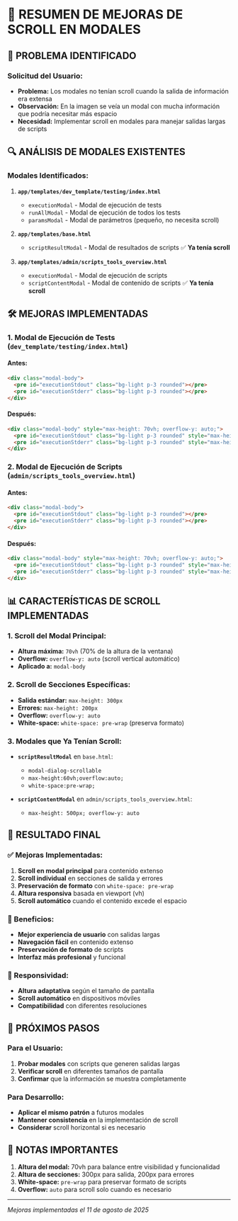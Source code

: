 # 📜 RESUMEN DE MEJORAS DE SCROLL EN MODALES

## 🎯 **PROBLEMA IDENTIFICADO**

### **Solicitud del Usuario:**
- **Problema:** Los modales no tenían scroll cuando la salida de información era extensa
- **Observación:** En la imagen se veía un modal con mucha información que podría necesitar más espacio
- **Necesidad:** Implementar scroll en modales para manejar salidas largas de scripts

## 🔍 **ANÁLISIS DE MODALES EXISTENTES**

### **Modales Identificados:**
1. **`app/templates/dev_template/testing/index.html`**
   - `executionModal` - Modal de ejecución de tests
   - `runAllModal` - Modal de ejecución de todos los tests
   - `paramsModal` - Modal de parámetros (pequeño, no necesita scroll)

2. **`app/templates/base.html`**
   - `scriptResultModal` - Modal de resultados de scripts ✅ **Ya tenía scroll**

3. **`app/templates/admin/scripts_tools_overview.html`**
   - `executionModal` - Modal de ejecución de scripts
   - `scriptContentModal` - Modal de contenido de scripts ✅ **Ya tenía scroll**

## 🛠️ **MEJORAS IMPLEMENTADAS**

### **1. Modal de Ejecución de Tests (`dev_template/testing/index.html`)**

#### **Antes:**
```html
<div class="modal-body">
  <pre id="executionStdout" class="bg-light p-3 rounded"></pre>
  <pre id="executionStderr" class="bg-light p-3 rounded"></pre>
</div>
```

#### **Después:**
```html
<div class="modal-body" style="max-height: 70vh; overflow-y: auto;">
  <pre id="executionStdout" class="bg-light p-3 rounded" style="max-height: 300px; overflow-y: auto; white-space: pre-wrap;"></pre>
  <pre id="executionStderr" class="bg-light p-3 rounded" style="max-height: 200px; overflow-y: auto; white-space: pre-wrap;"></pre>
</div>
```

### **2. Modal de Ejecución de Scripts (`admin/scripts_tools_overview.html`)**

#### **Antes:**
```html
<div class="modal-body">
  <pre id="executionStdout" class="bg-light p-3 rounded"></pre>
  <pre id="executionStderr" class="bg-light p-3 rounded"></pre>
</div>
```

#### **Después:**
```html
<div class="modal-body" style="max-height: 70vh; overflow-y: auto;">
  <pre id="executionStdout" class="bg-light p-3 rounded" style="max-height: 300px; overflow-y: auto; white-space: pre-wrap;"></pre>
  <pre id="executionStderr" class="bg-light p-3 rounded" style="max-height: 200px; overflow-y: auto; white-space: pre-wrap;"></pre>
</div>
```

## 📊 **CARACTERÍSTICAS DE SCROLL IMPLEMENTADAS**

### **1. Scroll del Modal Principal:**
- **Altura máxima:** `70vh` (70% de la altura de la ventana)
- **Overflow:** `overflow-y: auto` (scroll vertical automático)
- **Aplicado a:** `modal-body`

### **2. Scroll de Secciones Específicas:**
- **Salida estándar:** `max-height: 300px`
- **Errores:** `max-height: 200px`
- **Overflow:** `overflow-y: auto`
- **White-space:** `white-space: pre-wrap` (preserva formato)

### **3. Modales que Ya Tenían Scroll:**
- **`scriptResultModal`** en `base.html`:
  - `modal-dialog-scrollable`
  - `max-height:60vh;overflow:auto;`
  - `white-space:pre-wrap;`

- **`scriptContentModal`** en `admin/scripts_tools_overview.html`:
  - `max-height: 500px; overflow-y: auto`

## 🎉 **RESULTADO FINAL**

### **✅ Mejoras Implementadas:**
1. **Scroll en modal principal** para contenido extenso
2. **Scroll individual** en secciones de salida y errores
3. **Preservación de formato** con `white-space: pre-wrap`
4. **Altura responsiva** basada en viewport (vh)
5. **Scroll automático** cuando el contenido excede el espacio

### **🎯 Beneficios:**
- **Mejor experiencia de usuario** con salidas largas
- **Navegación fácil** en contenido extenso
- **Preservación de formato** de scripts
- **Interfaz más profesional** y funcional

### **📱 Responsividad:**
- **Altura adaptativa** según el tamaño de pantalla
- **Scroll automático** en dispositivos móviles
- **Compatibilidad** con diferentes resoluciones

## 🚀 **PRÓXIMOS PASOS**

### **Para el Usuario:**
1. **Probar modales** con scripts que generen salidas largas
2. **Verificar scroll** en diferentes tamaños de pantalla
3. **Confirmar** que la información se muestra completamente

### **Para Desarrollo:**
- **Aplicar el mismo patrón** a futuros modales
- **Mantener consistencia** en la implementación de scroll
- **Considerar** scroll horizontal si es necesario

## 📝 **NOTAS IMPORTANTES**

1. **Altura del modal:** 70vh para balance entre visibilidad y funcionalidad
2. **Altura de secciones:** 300px para salida, 200px para errores
3. **White-space:** `pre-wrap` para preservar formato de scripts
4. **Overflow:** `auto` para scroll solo cuando es necesario

---
*Mejoras implementadas el 11 de agosto de 2025*
